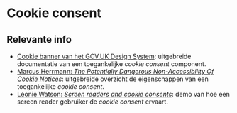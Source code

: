 <!-- @license CC0-1.0 -->

# Cookie consent

## Relevante info

- [Cookie banner van het GOV.UK Design System](https://design-system.service.gov.uk/components/cookie-banner/): uitgebreide documentatie van een toegankelijke _cookie consent_ component.
- [Marcus Herrmann: <cite lang="en">The Potentially Dangerous Non-Accessibility Of Cookie Notices</cite>](https://www.smashingmagazine.com/2023/04/potentially-dangerous-non-accessibility-cookie-notices/): uitgebreide overzicht de eigenschappen van een toegankelijke _cookie consent_.
- [Léonie Watson: <cite lang="en">Screen readers and cookie consents</cite>](https://www.youtube.com/watch?v=Uaqo4FOI_DY): demo van hoe een screen reader gebruiker de _cookie consent_ ervaart.
